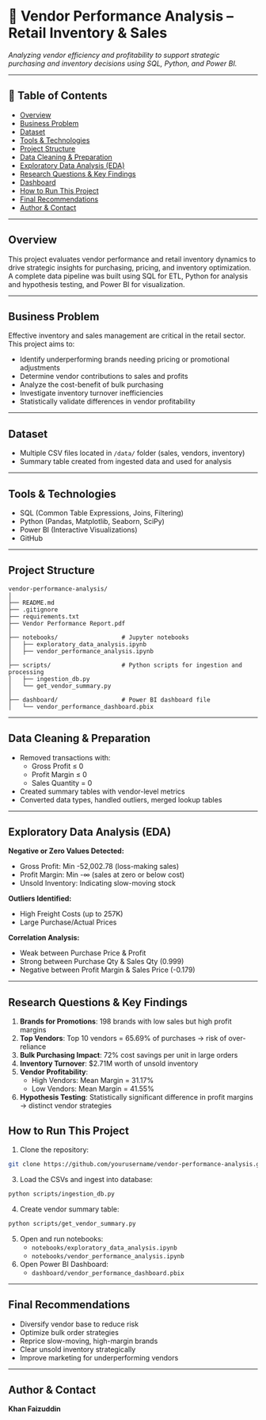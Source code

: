 # 🧾 Vendor Performance Analysis – Retail Inventory & Sales

_Analyzing vendor efficiency and profitability to support strategic purchasing and inventory decisions using SQL, Python, and Power BI._

---

## 📌 Table of Contents
- <a href="#overview">Overview</a>
- <a href="#business-problem">Business Problem</a>
- <a href="#dataset">Dataset</a>
- <a href="#tools--technologies">Tools & Technologies</a>
- <a href="#project-structure">Project Structure</a>
- <a href="#data-cleaning--preparation">Data Cleaning & Preparation</a>
- <a href="#exploratory-data-analysis-eda">Exploratory Data Analysis (EDA)</a>
- <a href="#research-questions--key-findings">Research Questions & Key Findings</a>
- <a href="#dashboard">Dashboard</a>
- <a href="#how-to-run-this-project">How to Run This Project</a>
- <a href="#final-recommendations">Final Recommendations</a>
- <a href="#author--contact">Author & Contact</a>

---
<h2><a class="anchor" id="overview"></a>Overview</h2>

This project evaluates vendor performance and retail inventory dynamics to drive strategic insights for purchasing, pricing, and inventory optimization. A complete data pipeline was built using SQL for ETL, Python for analysis and hypothesis testing, and Power BI for visualization.

---
<h2><a class="anchor" id="business-problem"></a>Business Problem</h2>

Effective inventory and sales management are critical in the retail sector. This project aims to:
- Identify underperforming brands needing pricing or promotional adjustments
- Determine vendor contributions to sales and profits
- Analyze the cost-benefit of bulk purchasing
- Investigate inventory turnover inefficiencies
- Statistically validate differences in vendor profitability

---
<h2><a class="anchor" id="dataset"></a>Dataset</h2>

- Multiple CSV files located in `/data/` folder (sales, vendors, inventory)
- Summary table created from ingested data and used for analysis

---

<h2><a class="anchor" id="tools--technologies"></a>Tools & Technologies</h2>

- SQL (Common Table Expressions, Joins, Filtering)
- Python (Pandas, Matplotlib, Seaborn, SciPy)
- Power BI (Interactive Visualizations)
- GitHub

---
<h2><a class="anchor" id="project-structure"></a>Project Structure</h2>

```
vendor-performance-analysis/
│
├── README.md
├── .gitignore
├── requirements.txt
├── Vendor Performance Report.pdf
│
├── notebooks/                  # Jupyter notebooks
│   ├── exploratory_data_analysis.ipynb
│   ├── vendor_performance_analysis.ipynb
│
├── scripts/                    # Python scripts for ingestion and processing
│   ├── ingestion_db.py
│   └── get_vendor_summary.py
│
├── dashboard/                  # Power BI dashboard file
│   └── vendor_performance_dashboard.pbix
```

---
<h2><a class="anchor" id="data-cleaning--preparation"></a>Data Cleaning & Preparation</h2>

- Removed transactions with:
  - Gross Profit ≤ 0
  - Profit Margin ≤ 0
  - Sales Quantity = 0
- Created summary tables with vendor-level metrics
- Converted data types, handled outliers, merged lookup tables

---
<h2><a class="anchor" id="exploratory-data-analysis-eda"></a>Exploratory Data Analysis (EDA)</h2>

**Negative or Zero Values Detected:**
- Gross Profit: Min -52,002.78 (loss-making sales)
- Profit Margin: Min -∞ (sales at zero or below cost)
- Unsold Inventory: Indicating slow-moving stock

**Outliers Identified:**
- High Freight Costs (up to 257K)
- Large Purchase/Actual Prices

**Correlation Analysis:**
- Weak between Purchase Price & Profit
- Strong between Purchase Qty & Sales Qty (0.999)
- Negative between Profit Margin & Sales Price (-0.179)

---
<h2><a class="anchor" id="research-questions--key-findings"></a>Research Questions & Key Findings</h2>

1. **Brands for Promotions**: 198 brands with low sales but high profit margins
2. **Top Vendors**: Top 10 vendors = 65.69% of purchases → risk of over-reliance
3. **Bulk Purchasing Impact**: 72% cost savings per unit in large orders
4. **Inventory Turnover**: $2.71M worth of unsold inventory
5. **Vendor Profitability**:
   - High Vendors: Mean Margin = 31.17%
   - Low Vendors: Mean Margin = 41.55%
6. **Hypothesis Testing**: Statistically significant difference in profit margins → distinct vendor strategies


<h2><a class="anchor" id="how-to-run-this-project"></a>How to Run This Project</h2>

1. Clone the repository:
```bash
git clone https://github.com/yourusername/vendor-performance-analysis.git
```
3. Load the CSVs and ingest into database:
```bash
python scripts/ingestion_db.py
```
4. Create vendor summary table:
```bash
python scripts/get_vendor_summary.py
```
5. Open and run notebooks:
   - `notebooks/exploratory_data_analysis.ipynb`
   - `notebooks/vendor_performance_analysis.ipynb`
6. Open Power BI Dashboard:
   - `dashboard/vendor_performance_dashboard.pbix`

---
<h2><a class="anchor" id="final-recommendations"></a>Final Recommendations</h2>

- Diversify vendor base to reduce risk
- Optimize bulk order strategies
- Reprice slow-moving, high-margin brands
- Clear unsold inventory strategically
- Improve marketing for underperforming vendors

---
<h2><a class="anchor" id="author--contact"></a>Author & Contact</h2>

**Khan Faizuddin** 
